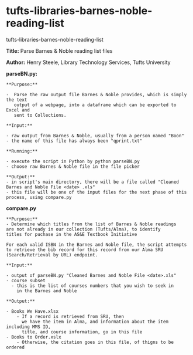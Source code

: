 # tufts-libraries-barnes-noble-reading-list
tufts-libraries-barnes-noble-reading-list

**Title:** Parse Barnes & Noble reading list files

**Author:** Henry Steele, Library Technology Services, Tufts University

**parseBN.py:**



	**Purpose:**

	-  Parse the raw output file Barnes & Noble provides, which is simply the text 
	   output of a webpage, into a dataframe which can be exported to Excel and
	   sent to Collections.

	**Input:**

	- raw output from Barnes & Noble, usually from a person named "Boon"
    - the name of this file has always been "qprint.txt"

	**Running:**

	- execute the script in Python by python parseBN.py
	- choose raw Barnes & Noble file in the file picker
	
	**Output:**
	- in script's main directory, there will be a file called "Cleaned Barnes and Noble File <date> .xls"
	- this file will be one of the input files for the next phase of this process, using compare.py
	
	
**compare.py**

	**Purpose:**
	- Determine which titles from the list of Barnes & Noble readings
	are not already in our collection (Tufts/Alma), to identify
	titles for puchase in the AS&E Textbook Initiative

	For each valid ISBN in the Barnes and Noble file, the script attempts
	to retrieve the bib record for this record from our Alma SRU 
	(Search/Retrieval by URL) endpoint.  
		
	**Input:**
	
    - output of parseBN.py "Cleaned Barnes and Noble File <date>.xls"
    - course subset
	  - this is the list of courses numbers that you wish to seek in
	    in the Barnes and Noble

	**Output:**
	
	- Books We Have.xlsx
        - If a record is retrieved from SRU, then
          we have the item in Alma, and information about the item including MMS ID,
          title, and course information, go in this file
    - Books to Order.xslx
        - Otherwise, the citation goes in this file, of thigns to be ordered
